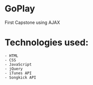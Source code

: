 # GoPlay
First Capstone using AJAX

# Technologies used:
```
- HTML 
- CSS
- JavaScript
- jQuery
- iTunes API
- Songkick API
```
